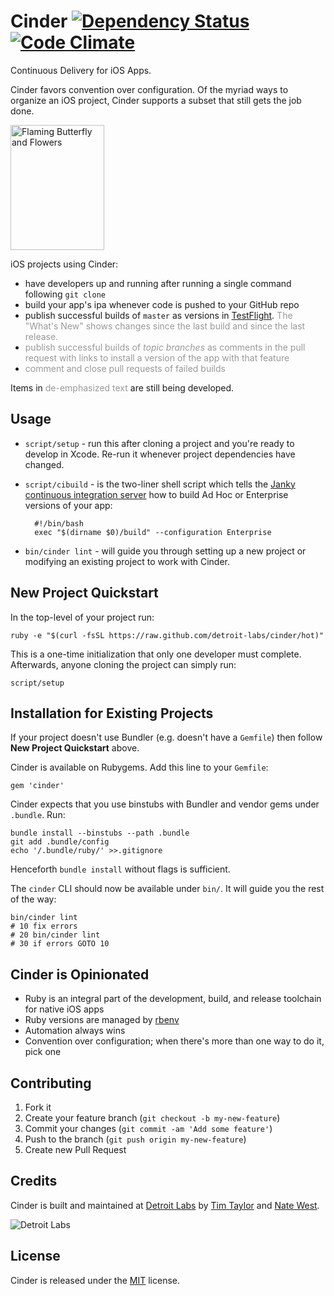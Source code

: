 # Cinder [![Dependency Status](https://gemnasium.com/CinderCI/cinder.png)](https://gemnasium.com/CinderCI/cinder) [![Code Climate](https://codeclimate.com/github/CinderCI/cinder.png)](https://codeclimate.com/github/CinderCI/cinder)

Continuous Delivery for iOS Apps.

Cinder favors convention over configuration. Of the myriad ways to organize an iOS project, Cinder supports a subset that still gets the job done.

<a href="http://www.flickr.com/photos/cindy_cinder/6063851300/" title="Flaming Butterfly and Flowers by Cinder's, on Flickr"><img src="http://farm7.staticflickr.com/6204/6063851300_6c81f2360d.jpg" width="150" height="200" alt="Flaming Butterfly and Flowers"></a>

iOS projects using Cinder:

* have developers up and running after running a single command following `git clone`
* build your app's ipa whenever code is pushed to your GitHub repo
* publish successful builds of `master` as versions in [TestFlight](https://testflightapp.com/). <span style="color:#999">The "What's New" shows changes since the last build and since the last release.</span>
* <span style="color:#999">publish successful builds of *topic branches* as comments in the pull request with links to install a version of the app with that feature</span>
* <span style="color:#999">comment and close pull requests of failed builds</span>

Items in <span style="color:#999">de-emphasized text</span> are still being developed.

## Usage

* `script/setup` - run this after cloning a project and you're ready to develop in Xcode. Re-run it whenever project dependencies have changed.

* `script/cibuild` - is the two-liner shell script which tells the [Janky continuous integration server](https://github.com/github/janky) how to build Ad Hoc or Enterprise versions of your app:

        #!/bin/bash
        exec "$(dirname $0)/build" --configuration Enterprise

* `bin/cinder lint` - will guide you through setting up a new project or modifying an existing project to work with Cinder.


## New Project Quickstart

In the top-level of your project run:

    ruby -e "$(curl -fsSL https://raw.github.com/detroit-labs/cinder/hot)"

This is a one-time initialization that only one developer must complete. Afterwards, anyone cloning the project can simply run:

    script/setup

## Installation for Existing Projects

If your project doesn't use Bundler (e.g. doesn't have a `Gemfile`) then follow **New Project Quickstart** above.

Cinder is available on Rubygems. Add this line to your `Gemfile`:

    gem 'cinder'

Cinder expects that you use binstubs with Bundler and vendor gems under `.bundle`. Run:

    bundle install --binstubs --path .bundle
    git add .bundle/config
    echo '/.bundle/ruby/' >>.gitignore
    
Henceforth `bundle install` without flags is sufficient.

The `cinder` CLI should now be available under `bin/`. It will guide you the rest of the way:

    bin/cinder lint
    # 10 fix errors
    # 20 bin/cinder lint
    # 30 if errors GOTO 10

## Cinder is Opinionated

* Ruby is an integral part of the development, build, and
  release toolchain for native iOS apps
* Ruby versions are managed by [rbenv](https://github.com/sstephenson/rbenv)
* Automation always wins
* Convention over configuration; when there's more than one way to do it, pick one

## Contributing

1. Fork it
2. Create your feature branch (`git checkout -b my-new-feature`)
3. Commit your changes (`git commit -am 'Add some feature'`)
4. Push to the branch (`git push origin my-new-feature`)
5. Create new Pull Request

## Credits

Cinder is built and maintained at [Detroit Labs](http://detroitlabs.com) by [Tim Taylor](http://github.com/toolbear) and [Nate West](http://github.com/nwest).

![Detroit Labs](http://i.imgur.com/OgGhz1U.png)

## License

Cinder is released under the [MIT](http://opensource.org/licenses/MIT) license.

